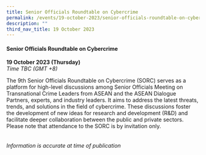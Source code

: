 ```yaml
---
title: Senior Officials Roundtable on Cybercrime
permalink: /events/19-october-2023/senior-officials-roundtable-on-cybercrime/
description: ""
third_nav_title: 19 October 2023
---
```

#### **Senior Officials Roundtable on Cybercrime**

**19 October 2023 (Thursday)**  
*Time TBC (GMT +8)*

The 9th Senior Officials Roundtable on Cybercrime (SORC) serves as a platform for high-level discussions among Senior Officials Meeting on Transnational Crime Leaders from ASEAN and the ASEAN Dialogue Partners, experts, and industry leaders. It aims to address the latest threats, trends, and solutions in the field of cybercrime. These discussions foster the development of new ideas for research and development (R&amp;D) and facilitate deeper collaboration between the public and private sectors. Please note that attendance to the SORC is by invitation only.
<br><br><br>
*Information is accurate at time of publication*